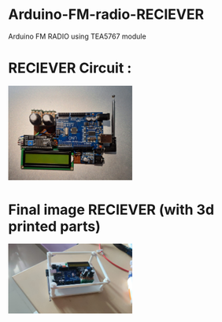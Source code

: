 # Arduino-FM-radio-RECIEVER
Arduino FM RADIO using TEA5767 module
# RECIEVER Circuit :
<p>
  <img width=50% src="IMAGES/IMG_20241118_225016.jpg">
</p>

# Final image RECIEVER (with 3d printed parts)

<p>
  <img width=50% src="IMAGES/WhatsApp Image 2024-11-27 at 08.36.59.jpeg">
</p>
